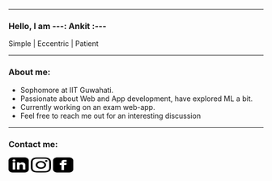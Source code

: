 <hr>
<h3>Hello, I am ---:  Ankit  :---</h3>
<div>Simple | Eccentric | Patient</div>
<hr>
<h3>About me:</h3>

- Sophomore at IIT Guwahati.
- Passionate about Web and App development, have explored ML a bit.
- Currently working on an exam web-app.
- Feel free to reach me out for an interesting discussion
<hr>

<h3>Contact me:</h3>
<p align="left">
<a href="https://linkedin.com/in/ankit-guha-85200717b" target="blank"><img align="center" src="linkedin.svg" alt="ankit-guha-85200717b" height="30" width="40" /></a>
<a href="https://instagram.com/ankit_guha_2" target="blank"><img align="center" src="instagram.svg" alt="ankit_guha_2" height="30" width="40" /></a>
<a href="https://fb.com/ankit.guha.355" target="blank"><img align="center" src="facebook_1.svg" alt="ankit.guha.355" height="30" width="40" /></a>
</p>
